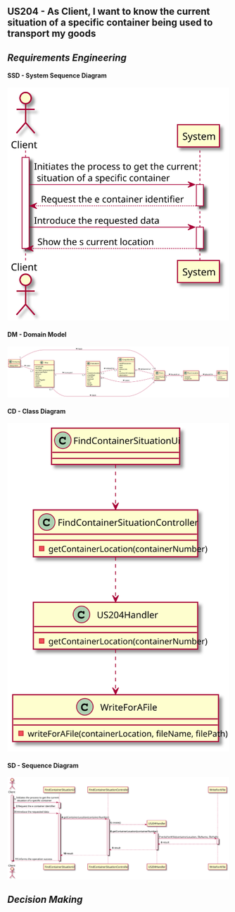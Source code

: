 ## US204 - As Client, I want to know the current situation of a specific container being used to transport my goods
## *Requirements Engineering*
#### SSD - System Sequence Diagram
![SSD_US204](US204_SSD.svg)
#### DM - Domain Model
![DM_US204](US204_DM.svg)
#### CD - Class Diagram
![CD_US204](US204_CD.svg)
#### SD - Sequence Diagram
![SD_US204](US204_SD.svg)

## *Decision Making*








